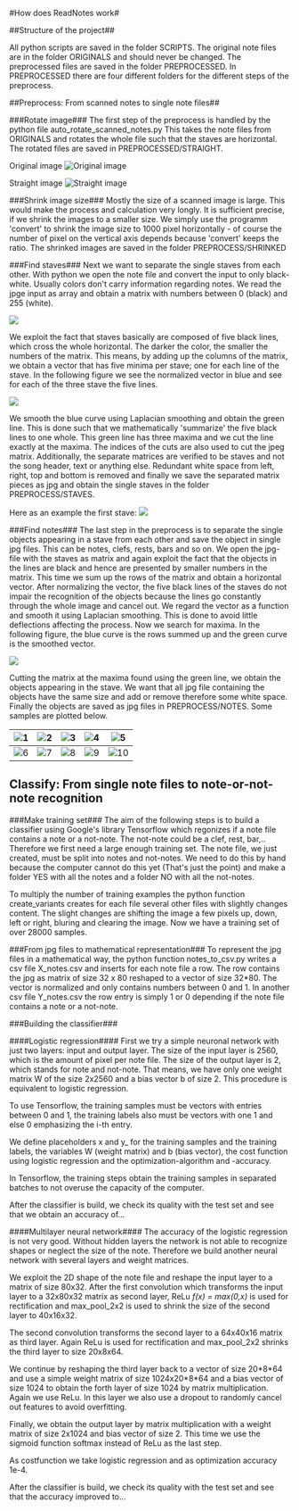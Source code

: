 #How does ReadNotes work#

##Structure of the project##

All python scripts are saved in the folder SCRIPTS. The original note files are in the folder ORIGINALS and 
should never be changed. The preprocessed files are saved in the folder PREPROCESSED. In PREPROCESSED
there are four different folders for the different steps of the preprocess.

##Preprocess: From scanned notes to single note files##

###Rotate image###
The first step of the preprocess is handled by the python file auto_rotate_scanned_notes.py
This takes the note files from ORIGINALS and rotates the whole file such that the staves are horizontal.
The rotated files are saved in PREPROCESSED/STRAIGHT. 

Original image
![Original image](figures/im1.jpg)

Straight image
![Straight image](figures/im2.jpg)

###Shrink image size###
Mostly the size of a scanned image is large. This would make the process and calculation very longly.
It is sufficient precise, if we shrink the images to a smaller size.
We simply use the programm 'convert' to shrink the image size to 1000 pixel horizontally - of course the number of pixel on the vertical axis depends because 'convert' keeps the ratio. The shrinked images are saved in the folder PREPROCESS/SHRINKED

###Find staves###
Next we want to separate the single staves from each other. With python we open the note file and convert the input to only black-white. Usually colors don't carry information regarding notes. We read the jpge input as array and obtain a matrix with numbers between 0 (black) and 255 (white).

![](figures/im20.png)

We exploit the fact that staves basically are composed of five black lines, which cross the whole horizontal. The darker the color, the smaller the numbers of the matrix. 
This means, by adding up the columns of the matrix, we obtain a vector that has five minima per stave; one for each line of the stave.
In the following figure we see the normalized vector in blue and see for each of the three stave the five lines.

![](figures/im4.jpg)

We smooth the blue curve using Laplacian smoothing and obtain the green line.
This is done such that we mathematically 'summarize' the five black lines to one whole. This green line has three maxima and we cut the line exactly at the maxima. 
The indices of the cuts are also used to cut the jpeg matrix.
Additionally, the separate matrices are verified to be staves and not the song header, text or anything else. Redundant white space from left, right, top and bottom is removed and finally we save the separated matrix pieces as jpg and obtain the single staves in the folder PREPROCESS/STAVES.

Here as an example the first stave:
![](figures/im5.jpg)

###Find notes###
The last step in the preprocess is to separate the single objects appearing in a stave from each other and save the object in single jpg files. This can be notes, clefs, rests, bars and so on. 
We open the jpg-file with the staves as matrix and again exploit the fact that the objects in the lines are black and hence are presented by smaller numbers in the matrix. This time we sum up the rows of the matrix and obtain a horizontal vector. After normalizing the vector, the five black lines of the staves do not impair the recognition of the objects because the lines go constantly through the whole image and cancel out. 
We regard the vector as a function and smooth it using Laplacian smoothing. This is done to avoid little deflections affecting the process. Now we search for maxima. In the following figure, the blue curve is the rows summed up and the green curve is the smoothed vector.

![](figures/im8.jpg)

Cutting the matrix at the maxima found using the green line, we obtain the objects appearing in the stave. 
We want that all jpg file containing the objects have the same size and add or remove therefore some white space.
Finally the objects are saved as jpg files in PREPROCESS/NOTES. Some samples are plotted below.

![1](figures/im9.jpg)  | ![2](figures/im10.jpg) | ![3](figures/im11.jpg) | ![4](figures/im12.jpg) | ![5](figures/im13.jpg)
:-------------:|:--------------:|:--------------:|:--------------:|:--------------:
![6](figures/im14.jpg) | ![7](figures/im15.jpg) | ![8](figures/im16.jpg) | ![9](figures/im17.jpg) | ![10](figures/im18.jpg)

    
## Classify: From single note files to note-or-not-note recognition

###Make training set###
The aim of the following steps is to build a classifier using Google's library Tensorflow which regonizes if a note file contains a note or a not-note. The not-note could be a clef, rest, bar,..
Therefore we first need a large enough training set. The note file, we just created, must be split into notes and not-notes. We need to do this by hand because the computer cannot do this yet (That's just the point) and make a folder YES with all the notes and a folder NO with all the not-notes.

To multiply the number of training examples the python function create_variants creates for each file several other files with slightly changes content. The slight changes are shifting the image a few pixels up, down, left or right, bluring and clearing the image. 
Now we have a training set of over 28000 samples.

###From jpg files to mathematical representation###
To represent the jpg files in a mathematical way, the python function notes_to_csv.py writes a csv file X_notes.csv and inserts for each note file a row.
The row contains the jpg as matrix of size 32 x 80 reshaped to a vector of size 32\*80. The vector is normalized and only contains numbers between 0 and 1.
In another csv file Y_notes.csv the row entry is simply 1 or 0 depending if the note file contains a note or a not-note.

###Building the classifier###

####Logistic regression####
First we try a simple neuronal network with just two layers: input and output layer. The size of the input layer is 2560, which is the amount of pixel per note file. The size of the output layer is 2, which stands for note and not-note. That means, we have only one weight matrix W of the size 2x2560 and a bias vector b of size 2. 
This procedure is equivalent to logistic regression.

To use Tensorflow, the training samples must be vectors with entries between 0 and 1, the training labels also must be vectors with one 1 and else 0 emphasizing the i-th entry. 

We define placeholders x and y_ for the training samples and the training labels, the variables W (weight matrix) and b (bias vector), the cost function using logistic regression and the optimization-algorithm and -accuracy.

In Tensorflow, the training steps obtain the training samples in separated batches to not overuse the capacity of the computer. 

After the classifier is build, we check its quality with the test set and see that we obtain an accuracy of...

####Multilayer neural network####
The accuracy of the logistic regression is not very good. Without hidden layers the network is not able to recognize shapes or neglect the size of the note. Therefore we build another neural network with several layers and weight matrices.

We exploit the 2D shape of the note file and reshape the input layer to a matrix of size 80x32. After the first convolution which transforms the input layer to a 32x80x32 matrix as second layer, ReLu *f(x) = max(0,x)* is used for rectification and max_pool_2x2 is used to shrink the size of the second layer to  40x16x32. 

The second convolution transforms the second layer to a 64x40x16 matrix as third layer. Again ReLu is used for rectification and max_pool_2x2 shrinks the third layer to size 20x8x64.

We continue by reshaping the third layer back to a vector of size 20\*8\*64 and use a simple weight matrix of size 1024x20\*8\*64 and a bias vector of size 1024 to obtain the forth layer of size 1024 by matrix multiplication. Again we use ReLu.
In this layer we also use a dropout to randomly cancel out features to avoid overfitting.

Finally, we obtain the output layer by matrix multiplication with a weight matrix of size 2x1024 and bias vector of size 2. This time we use the sigmoid function softmax instead of ReLu as the last step.

As costfunction we take logistic regression and as optimization accuracy 1e-4.

After the classifier is build, we check its quality with the test set and see that the accuracy improved to...
